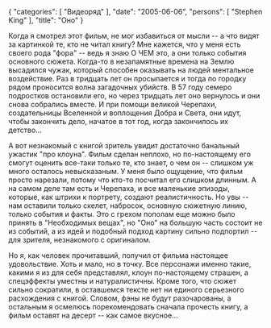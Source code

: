 {
   "categories": [
      "Видеоряд"
   ],
   "date": "2005-06-06",
   "persons": [
      "Stephen King"
   ],
   "title": "Оно"
}

Когда я смотрел этот фильм, не мог избавиться от мысли -- а что видят за картинкой те, кто не читал книгу? Мне кажется, что у меня есть своего рода "фора" -- ведь я знаю О ЧЕМ это, а они только события основного сюжета. Когда-то в незапамятные времена на Землю высадился чужак, который способен оказывать на людей ментальное воздействие. Раз в тридцать лет он просыпается и тогда по городку рядом проносится волна загадочных убийств. В 57 году семеро подростков остановили его, но через тридцать лет оно вернулось и они снова собрались вместе. И при помощи великой Черепахи, создательницы Вселенной и воплощения Добра и Света, они идут, чтобы закончить дело, начатое в тот год, когда закончилось их детство...

А вот незнакомый с книгой зритель увидит достаточно банальный ужастик "про клоуна". Фильм сделан неплохо, но по-настоящему его смогут оценить все-таки только те, кто знает, о чем он -- слишком уж много осталось невысказаным. У меня было ощущение, что фильм просто нарезали, потому что кто-то посчитал его слишком длинным. А на самом деле там есть и Черепаха, и все маленькие эпизоды, которые, как штрихи к портрету, создают реалистичность. Но увы -- нам оставили только скелет, набросок, основную сюжетную линию, только события и факты. Это с грехом пополам еще можно было принять в "Необходимых вещах", но "Оно" на большую часть состоит не из событий, а из идей и подобный подход картину сильно подпортил -- для зрителя, незнакомого с оригиналом.

Но я, как человек прочитавший, получил от фильма настоящее удовольствие. Хоть и мало, но в точку. Все персонажи именно такие, какими я из для себя представлял, клоун по-настоящему страшен, а спецэффекты уместны и натуралистичны. Кроме того, что сюжет сильно сократили, в оставшемся тексте нет ни единого серьезного расхождения с книгой. Словом, фэны не будут разочарованы, а остальным я осмелюсь порекомендовать сначала прочесть книгу, а фильм оставят на десерт -- как самое вкусное...

